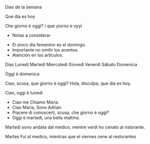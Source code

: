 Dias de la semana

Que dia es hoy

Che giorno è oggi? / que yiorno e oyyi

- Notas a considerar
* El único día femenino es el domingo.
* Importante no omitir los acentos.
* Atención en los artículos.

Días
Lunedí
Martedì
Miercoledì
Giovedì
Venerdì
Sábato
Domenica

Oggi è domenica

Ciao, scusa, que giorno è oggi?
Hola, disculpa, que dia es hoy.

Ciao, oggi è lunedì

- Ciao me Chiamo Maria.
- Ciao Maria, Sono Adrian.
- Piacere di conoscerti, scusa, che giorno è oggi?
- Oggi è martedì, una bella mattina.


Martedì sono andata dal medico, mentre verdi ho cenato al ristorante.

Martes Fuí al medico, mientras que el viernes cene al restorantes




